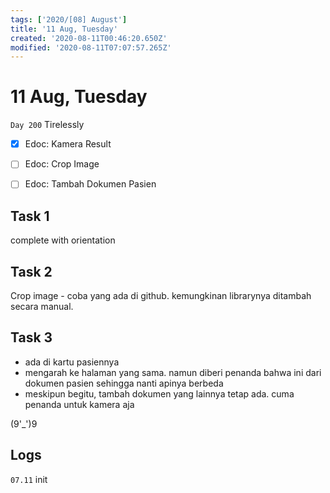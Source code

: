 ```yaml
---
tags: ['2020/[08] August']
title: '11 Aug, Tuesday'
created: '2020-08-11T00:46:20.650Z'
modified: '2020-08-11T07:07:57.265Z'
---
```


# 11 Aug, Tuesday

`Day 200` Tirelessly

- [x] Edoc: Kamera Result
- [ ] Edoc: Crop Image
- [ ] Edoc: Tambah Dokumen Pasien


## Task 1
complete with orientation

## Task 2
Crop image - coba yang ada di github. kemungkinan librarynya ditambah secara manual.

## Task 3
- ada di kartu pasiennya
- mengarah ke halaman yang sama. namun diberi penanda bahwa ini dari dokumen pasien sehingga nanti apinya berbeda
- meskipun begitu, tambah dokumen yang lainnya tetap ada. cuma penanda untuk kamera aja

(9'_')9

## Logs
`07.11` init


